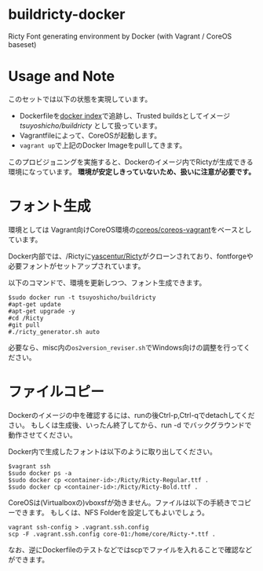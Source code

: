 ﻿buildricty-docker
=================

Ricty Font generating environment by Docker (with Vagrant / CoreOS baseset)

Usage and Note
==============

このセットでは以下の状態を実現しています。

* Dockerfileを[docker index](index.docker.io)で追跡し、Trusted buildsとしてイメージ *tsuyoshicho/buildricty* として扱っています。
* Vagrantfileによって、CoreOSが起動します。
* `vagrant up`で上記のDocker Imageをpullしてきます。

このプロビジョニングを実施すると、Dockerのイメージ内でRictyが生成できる環境になっています。
**環境が安定しきっていないため、扱いに注意が必要です。**

フォント生成
============

環境としては
Vagrant向けCoreOS環境の[coreos/coreos-vagrant](https://github.com/coreos/coreos-vagrant)をベースとしています。

Docker内部では、/Rictyに[yascentur/Ricty](https://github.com/yascentur/Ricty)がクローンされており、fontforgeや必要フォントがセットアップされています。

以下のコマンドで、環境を更新しつつ、フォント生成できます。

```shell
$sudo docker run -t tsuyoshicho/buildricty
#apt-get update
#apt-get upgrade -y
#cd /Ricty
#git pull
#./ricty_generator.sh auto
```

必要なら、misc内の`os2version_reviser.sh`でWindows向けの調整を行ってください。


ファイルコピー
==============

Dockerのイメージの中を確認するには、runの後Ctrl-p,Ctrl-qでdetachしてください。
もしくは生成後、いったん終了してから、run -d でバックグラウンドで動作させてください。

Docker内で生成したフォントは以下のように取り出してください。

```shell
$vagrant ssh
$sudo docker ps -a
$sudo docker cp <container-id>:/Ricty/Ricty-Regular.ttf .
$sudo docker cp <container-id>:/Ricty/Ricty-Bold.ttf .
```

CoreOSは(Virtualboxの)vboxsfが効きません。ファイルは以下の手続きでコピーできます。
もしくは、NFS Folderを設定してもよいでしょう。

```shell
vagrant ssh-config > .vagrant.ssh.config
scp -F .vagrant.ssh.config core-01:/home/core/Ricty-*.ttf .
```

なお、逆にDockerfileのテストなどではscpでファイルを入れることで確認などができます。